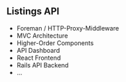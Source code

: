 ## Listings API 
* Foreman / HTTP-Proxy-Middleware
* MVC Architecture 
* Higher-Order Components
* API Dashboard
* React Frontend
* Rails API Backend
* ...
